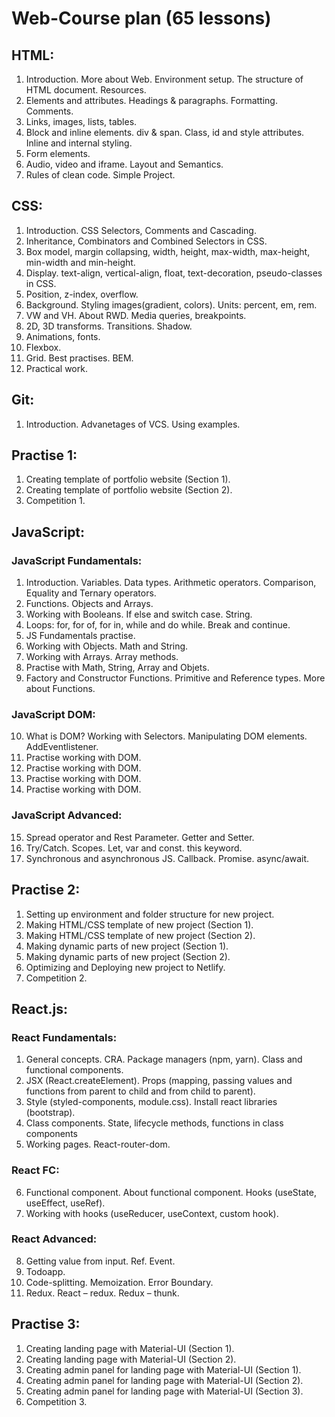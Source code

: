 # Web-Course plan (65 lessons)

## HTML:

1. Introduction. More about Web. Environment setup. The structure of HTML document. Resources.
2. Elements and attributes. Headings & paragraphs. Formatting. Comments.
3. Links, images, lists, tables.
4. Block and inline elements. div & span. Class, id and style attributes. Inline and internal styling.
5. Form elements.
6. Audio, video and iframe. Layout and Semantics.
7. Rules of clean code. Simple Project.

## CSS:

1. Introduction. CSS Selectors, Comments and Cascading.
2. Inheritance, Combinators and Combined Selectors in CSS.
3. Box model, margin collapsing, width, height, max-width, max-height, min-width and min-height.
4. Display. text-align, vertical-align, float, text-decoration, pseudo-classes in CSS.
5. Position, z-index, overflow.
6. Background. Styling images(gradient, colors). Units: percent, em, rem.
7. VW and VH. About RWD. Media queries, breakpoints.
8. 2D, 3D transforms. Transitions. Shadow.
9. Animations, fonts.
10. Flexbox.
11. Grid. Best practises. BEM.
12. Practical work.

## Git:

1. Introduction. Advanetages of VCS. Using examples.

## Practise 1:

1. Creating template of portfolio website (Section 1).
2. Creating template of portfolio website (Section 2).
3. Competition 1.

## JavaScript:

### JavaScript Fundamentals:

1. Introduction. Variables. Data types. Arithmetic operators.
   Comparison, Equality and Ternary operators.
2. Functions. Objects and Arrays.
3. Working with Booleans. If else and switch case. String.
4. Loops: for, for of, for in, while and do while. Break and continue.
5. JS Fundamentals practise.
6. Working with Objects. Math and String.
7. Working with Arrays. Array methods.
8. Practise with Math, String, Array and Objets.
9. Factory and Constructor Functions. Primitive and Reference types. More about Functions.

### JavaScript DOM:

10. What is DOM? Working with Selectors. Manipulating DOM elements. AddEventlistener.
11. Practise working with DOM.
12. Practise working with DOM.
13. Practise working with DOM.
14. Practise working with DOM.

### JavaScript Advanced:

15. Spread operator and Rest Parameter. Getter and Setter.
16. Try/Catch. Scopes. Let, var and const. this keyword.
17. Synchronous and asynchronous JS. Callback. Promise. async/await.

## Practise 2:

1. Setting up environment and folder structure for new project.
2. Making HTML/CSS template of new project (Section 1).
3. Making HTML/CSS template of new project (Section 2).
4. Making dynamic parts of new project (Section 1).
5. Making dynamic parts of new project (Section 2).
6. Optimizing and Deploying new project to Netlify.
7. Competition 2.

## React.js:

### React Fundamentals:

1.  General concepts. CRA. Package managers (npm, yarn). Class and functional components.
2.  JSX (React.createElement). Props (mapping, passing values and functions from parent to child and from child to parent).
3.  Style (styled-components, module.css). Install react libraries (bootstrap).
4.  Class components. State, lifecycle methods, functions in class components
5.  Working pages. React-router-dom.

### React FC:

6.  Functional component. About functional component. Hooks (useState, useEffect, useRef).
7.  Working with hooks (useReducer, useContext, custom hook).

### React Advanced:
8.  Getting value from input. Ref. Event.
9.  Todoapp.
10. Code-splitting. Memoization. Error Boundary.
11. Redux. React – redux. Redux – thunk.

## Practise 3:

1.  Creating landing page with Material-UI (Section 1).
2.  Creating landing page with Material-UI (Section 2).
3.  Creating admin panel for landing page with Material-UI (Section 1).
4.  Creating admin panel for landing page with Material-UI (Section 2).
5.  Creating admin panel for landing page with Material-UI (Section 3).
6.  Competition 3.
